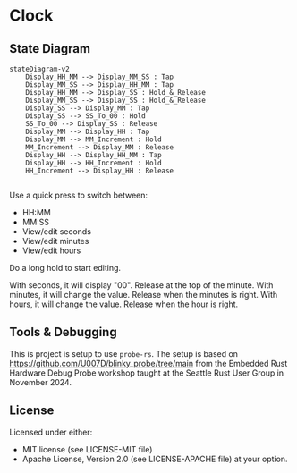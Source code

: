 # Clock

## State Diagram

```mermaid
stateDiagram-v2
    Display_HH_MM --> Display_MM_SS : Tap
    Display_MM_SS --> Display_HH_MM : Tap
    Display_HH_MM --> Display_SS : Hold_&_Release
    Display_MM_SS --> Display_SS : Hold_&_Release
    Display_SS --> Display_MM : Tap
    Display_SS --> SS_To_00 : Hold
    SS_To_00 --> Display_SS : Release
    Display_MM --> Display_HH : Tap
    Display_MM --> MM_Increment : Hold
    MM_Increment --> Display_MM : Release
    Display_HH --> Display_HH_MM : Tap
    Display_HH --> HH_Increment : Hold
    HH_Increment --> Display_HH : Release
    
```

Use a quick press to switch between:

* HH:MM
* MM:SS
* View/edit seconds
* View/edit minutes
* View/edit hours

Do a long hold to start editing.

With seconds, it will display "00". Release at the top of the minute.
With minutes, it will change the value. Release when the minutes is right.
With hours, it will change the value. Release when the hour is right.

## Tools & Debugging

This is project is setup to use `probe-rs`. The setup is based on
<https://github.com/U007D/blinky_probe/tree/main> from the
Embedded Rust Hardware Debug Probe workshop taught at the
Seattle Rust User Group in November 2024.

## License

Licensed under either:

* MIT license (see LICENSE-MIT file)
* Apache License, Version 2.0 (see LICENSE-APACHE file)
  at your option.
